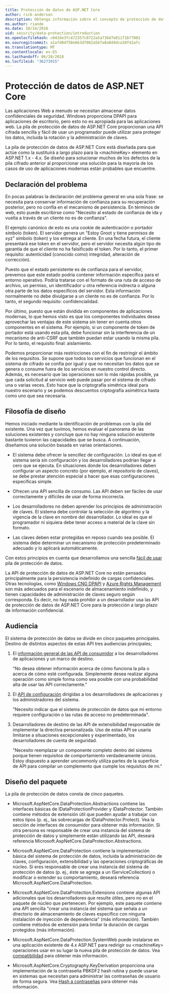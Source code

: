 ```yaml
---
title: Protección de datos de ASP.NET Core
author: rick-anderson
description: Obtenga información sobre el concepto de protección de datos y los principios de diseño de las API de protección de datos de ASP.NET Core.
ms.author: riande
ms.date: 10/14/2016
uid: security/data-protection/introduction
ms.openlocfilehash: c043de3fc472357c0722a5a736d7e811f1b77002
ms.sourcegitcommit: a1afd04758e663d7062a5bfa8a0d4dca38f42afc
ms.translationtype: MT
ms.contentlocale: es-ES
ms.lasthandoff: 06/20/2018
ms.locfileid: "36273915"
---
```

# <a name="aspnet-core-data-protection"></a>Protección de datos de ASP.NET Core

Las aplicaciones Web a menudo se necesitan almacenar datos confidenciales de seguridad. Windows proporciona DPAPI para aplicaciones de escritorio, pero esto no es apropiada para las aplicaciones web. La pila de protección de datos de ASP.NET Core proporcionan una API cifrada sencilla y fácil de usar un programador puede utilizar para proteger los datos, incluida la rotación y la administración de claves.

La pila de protección de datos de ASP.NET Core está diseñada para que actúe como la sustituirá a largo plazo para la &lt;machineKey&gt; elemento en ASP.NET 1.x - 4.x. Se diseñó para solucionar muchos de los defectos de la pila cifrado anterior al proporcionar una solución para la mayoría de los casos de uso de aplicaciones modernas están probables que encuentre.

## <a name="problem-statement"></a>Declaración del problema

En pocas palabras la declaración del problema general en una sola frase: se necesita para conservar información de confianza para su recuperación posterior, pero no confía en el mecanismo de persistencia. En términos de web, esto puede escribirse como "Necesito al estado de confianza de ida y vuelta a través de un cliente no es de confianza".

El ejemplo canónico de esto es una cookie de autenticación o portador símbolo (token). El servidor genera un "Estoy Groot y tiene permisos de xyz" símbolo (token) y los entrega al cliente. En una fecha futura, el cliente presentará ese token en el servidor, pero el servidor necesita algún tipo de garantía de que el cliente no ha falsificado el token. Por lo tanto, el primer requisito: autenticidad (conocido como) integridad, alteración de corrección).

Puesto que el estado persistente es de confianza para el servidor, prevemos que este estado podría contener información específica para el entorno operativo. Podría tratarse con el formato de una ruta de acceso de archivo, un permiso, un identificador u otra referencia indirecta o alguna otra parte de los datos específicos del servidor. Esta información normalmente no debe divulgarse a un cliente no es de confianza. Por lo tanto, el segundo requisito: confidencialidad.

Por último, puesto que están dividida en componentes de aplicaciones modernas, lo que hemos visto es que los componentes individuales desea aprovechar las ventajas de este sistema sin tener en cuenta otros componentes en el sistema. Por ejemplo, si un componente de token de portador está usando esta pila, debe funcionar sin la interferencia de un mecanismo de anti-CSRF que también puedan estar usando la misma pila. Por lo tanto, el requisito final: aislamiento.

Podemos proporcionar más restricciones con el fin de restringir el ámbito de los requisitos. Se supone que todos los servicios que funcionan en el sistema de cifrado se confía por igual y que no necesitan los datos que se genera o consume fuera de los servicios en nuestro control directo. Además, es necesario que las operaciones son lo más rápidas posible, ya que cada solicitud al servicio web puede pasar por el sistema de cifrado una o varias veces. Esto hace que la criptografía simétrica ideal para nuestro escenario y se podemos descuentos criptografía asimétrica hasta como uno que sea necesaria.

## <a name="design-philosophy"></a>Filosofía de diseño

Hemos iniciado mediante la identificación de problemas con la pila del existente. Una vez que tuvimos, hemos evaluar el panorama de las soluciones existentes y concluye que no hay ninguna solución existente bastante tuvieron las capacidades que se busca. A continuación, diseñamos una solución basada en varias orientaciones.

* El sistema debe ofrecer la sencillez de configuración. Lo ideal es que el sistema sería sin configuración y los desarrolladores podrían llegar a cero que se ejecuta. En situaciones donde los desarrolladores deben configurar un aspecto concreto (por ejemplo, el repositorio de claves), se debe prestar atención especial a hacer que esas configuraciones específicas simple.

* Ofrecen una API sencilla de consumo. Las API deben ser fáciles de usar correctamente y difíciles de usar de forma incorrecta.

* Los desarrolladores no deben aprender los principios de administración de claves. El sistema debe controlar la selección de algoritmo y la vigencia de la clave en nombre del desarrollador. Lo ideal es que el programador ni siquiera debe tener acceso a material de la clave sin formato.

* Las claves deben estar protegidas en reposo cuando sea posible. El sistema debe determinar un mecanismo de protección predeterminado adecuado y lo aplicará automáticamente.

Con estos principios en cuenta que desarrollamos una sencilla [fácil de usar](xref:security/data-protection/using-data-protection) pila de protección de datos.

La API de protección de datos de ASP.NET Core no están pensados principalmente para la persistencia indefinido de cargas confidenciales. Otras tecnologías, como [Windows CNG DPAPI](https://msdn.microsoft.com/library/windows/desktop/hh706794%28v=vs.85%29.aspx) y [Azure Rights Management](https://docs.microsoft.com/rights-management/) son más adecuados para el escenario de almacenamiento indefinido, y tienen capacidades de administración de claves seguro según corresponda. Es decir, no hay nada prohibir a un desarrollador usa las API de protección de datos de ASP.NET Core para la protección a largo plazo de información confidencial.

## <a name="audience"></a>Audiencia

El sistema de protección de datos se divide en cinco paquetes principales. Destino de distintos aspectos de estas API tres audiencias principales;

1. El [información general de las API de consumidor](xref:security/data-protection/consumer-apis/overview) a los desarrolladores de aplicaciones y un marco de destino.

   "No desea obtener información acerca de cómo funciona la pila o acerca de cómo esté configurada. Simplemente desea realizar alguna operación como simple forma como sea posible con una probabilidad alta de usar las API correctamente."

2. El [API de configuración](xref:security/data-protection/configuration/overview) dirigidas a los desarrolladores de aplicaciones y los administradores del sistema.

   "Necesito indicar que el sistema de protección de datos que mi entorno requiere configuración o las rutas de acceso no predeterminada".

3. Desarrolladores de destino de las API de extensibilidad responsable de implementar la directiva personalizada. Uso de estas API se usaría limitarse a situaciones excepcionales y experimentado, los desarrolladores de cuenta de seguridad.

   "Necesito reemplazar un componente completo dentro del sistema porque tienen requisitos de comportamiento verdaderamente únicos. Estoy dispuesto a aprender uncommonly utiliza partes de la superficie de API para compilar un complemento que cumple los requisitos de mi."

## <a name="package-layout"></a>Diseño del paquete

La pila de protección de datos consta de cinco paquetes.

* Microsoft.AspNetCore.DataProtection.Abstractions contiene las interfaces básicas de IDataProtectionProvider y IDataProtector. También contiene métodos de extensión útil que pueden ayudar a trabajar con estos tipos (p. ej., las sobrecargas de IDataProtector.Protect). Vea la sección de interfaces de consumidor para obtener más información. Si otra persona es responsable de crear una instancia del sistema de protección de datos y simplemente están utilizando las API, deseará referencia Microsoft.AspNetCore.DataProtection.Abstractions.

* Microsoft.AspNetCore.DataProtection contiene la implementación básica del sistema de protección de datos, incluida la administración de claves, configuración, extensibilidad y las operaciones criptográficas de núcleo. Si eres responsable de crear una instancia del sistema de protección de datos (p. ej., éste se agrega a un IServiceCollection) o modificar o extender su comportamiento, deseará referencia Microsoft.AspNetCore.DataProtection.

* Microsoft.AspNetCore.DataProtection.Extensions contiene algunas API adicionales que los desarrolladores que resulte útiles, pero no en el paquete de núcleo que pertenecen. Por ejemplo, este paquete contiene una API sencilla "crear una instancia del sistema que señala a un directorio de almacenamiento de claves específico con ninguna instalación de inyección de dependencia" (más información). También contiene métodos de extensión para limitar la duración de cargas protegidos (más información).

* Microsoft.AspNetCore.DataProtection.SystemWeb puede instalarse en una aplicación existente de 4.x ASP.NET para redirigir su &lt;machineKey&gt; operaciones usar en su lugar la nueva pila de protección de datos. Vea [compatibilidad](xref:security/data-protection/compatibility/replacing-machinekey#compatibility-replacing-machinekey) para obtener más información.

* Microsoft.AspNetCore.Cryptography.KeyDerivation proporciona una implementación de la contraseña PBKDF2 hash rutina y puede usarse en sistemas que necesitan para administrar las contraseñas de usuario de forma segura. Vea [Hash a contraseñas](xref:security/data-protection/consumer-apis/password-hashing) para obtener más información.
